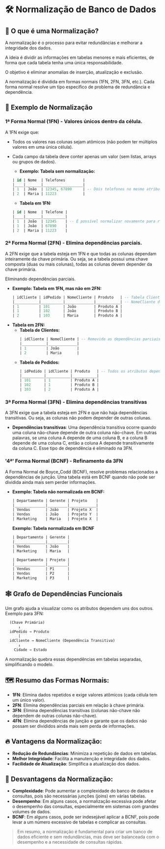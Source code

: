 # 🛠️ Normalização de Banco de Dados

## 📖 O que é uma Normalização?
A normalização é o processo para evitar redundâncias e melhorar a integridade dos dados. 

A ideia é dividir as informações em tabelas menores e mais eficientes, de forma que cada tabela tenha uma única responsabilidade.

O objetivo é eliminar anomalias de inserção, atualização e exclusão.

A normalização é dividida em formas normais (1FN, 2FN, 3FN, etc.). Cada forma normal resolve um tipo específico de problema de redundância e dependência.

## 📝 Exemplo de Normalização
### 1ª Forma Normal (1FN) - Valores únicos dentro da célula.
A 1FN exige que:
- Todos os valores nas colunas sejam atômicos (não podem ter múltiplos valores em uma única célula).
- Cada campo da tabela deve conter apenas um valor (sem listas, arrays ou grupos de dados).

  - **Exemplo: Tabela sem normalização:**
  ```sql
  | id | Nome  | Telefones        |
  |____|_______|__________________| 
  | 1  | João  | 12345, 67890     | -- Dois telefones no mesmo atributo
  | 2  | Maria | 11223            |
  ```
  - **Tabela em 1FN:**
  ```sql
  | id | Nome  | Telefone |
  |____|_______|__________|
  | 1  | João  | 12345    | -- É possível normalizar novamente para retirada de duplicidade.
  | 1  | João  | 67890    |
  | 2  | Maria | 11223    |
  ```

### 2ª Forma Normal (2FN) - Elimina dependências parciais.
A 2FN exige que a tabela esteja em 1FN e que todas as colunas dependam inteiramente da chave primária. Ou seja, se a tabela possui uma chave composta (duas ou mais colunas), todas as colunas devem depender da chave primária.

Eliminando dependências parciais.

  - **Exemplo: Tabela em 1FN, mas não em 2FN:**
    ```sql
    | idCliente | idPedido | NomeCliente | Produto   | -- Tabela Cliente e Produto misturados.
    |___________|__________|_____________|___________| -- NomeCliente depende apenas de idCliente (parcial)
    | 1         | 101      | João        | Produto A |
    | 1         | 102      | João        | Produto B |
    | 2         | 103      | Maria       | Produto A |
    ```
  - **Tabela em 2FN:**
    - **Tabela de Clientes:**
      ```sql
      | idCliente | NomeCliente | -- Removido as dependências parciais.
      |___________|_____________|
      | 1         | João        |
      | 2         | Maria       |
      ```
    - **Tabela de Pedidos:**
      ```sql
      | idPedido | idCliente | Produto   | -- Todos os atributos dependem da chave primária (idPedido + idCliente)
      |__________|___________|___________|
      | 101      | 1         | Produto A |
      | 102      | 1         | Produto B |
      | 103      | 2         | Produto A |
      ```

### 3ª Forma Normal (3FN) - Elimina dependências transitivas
A 3FN exige que a tabela esteja em 2FN e que não haja dependências transitivas. Ou seja, as colunas não podem depender de outras colunas.

  - **Dependências transitivas**: Uma dependência transitiva ocorre quando uma coluna não-chave depende de outra coluna não-chave. Em outras palavras, se uma coluna A depende de uma coluna B, e a coluna B depende de uma coluna C, então a coluna A depende transitivamente da coluna C. Esse tipo de dependência é eliminado na 3FN.

### '4ª' Forma Normal (BCNF) - Refinamento da 3FN
A Forma Normal de Boyce_Codd (BCNF), resolve problemas relacionados a dependências de junção. Uma tabela está em BCNF quando não pode ser dividida ainda mais sem perder informações.

  - **Exemplo: Tabela não normalizada em BCNF:**
    ```sql
    | Departamento | Gerente | Projeto    |
    |______________|_________|____________|
    | Vendas       | João    | Projeto X  |
    | Vendas       | João    | Projeto Y  |
    | Marketing    | Maria   | Projeto X  |
    ```

    **Exemplo: Tabela normalizada em BCNF**
      ```sql
      | Departamento | Gerente |
      |______________|_________|
      | Vendas       | João    |
      | Marketing    | Maria   |
      ```

      ```sql
      | Departamento | Projeto |
      |______________|_________|
      | Vendas       | P1      |
      | Vendas       | P2      |
      | Marketing    | P3      |
      ```

## 🕸️ Grafo de Dependências Funcionais
  Um grafo ajuda a visualizar como os atributos dependem uns dos outros. Exemplo para 3FN:
  ```sql
    (Chave Primária)
        ↓
    idPedido → Produto
        |
    idCliente → NomeCliente (Dependência Transitiva)
        ↓
      Cidade → Estado
  ```
A normalização quebra essas dependências em tabelas separadas, simplificando o modelo.

## 🗺️ Resumo das Formas Normais:
- **1FN**: Elimina dados repetidos e exige valores atômicos (cada célula tem um único valor).
- **2FN**: Elimina dependências parciais em relação à chave primária.
- **3FN**: Elimina dependências transitivas (colunas não-chave não dependem de outras colunas não-chave).
- **4FN**: Elimina dependências de junção e garante que os dados não possam ser divididos ainda mais sem perda de informações.

## 🔥 Vantagens da Normalização:
- **Redução de Redundâncias**: Minimiza a repetição de dados em tabelas.
- **Melhor Integridade**: Facilita a manutenção e integridade dos dados.
- **Facilidade de Atualização**: Simplifica a atualização dos dados.

## 🚫 Desvantagens da Normalização:
- **Complexidade**: Pode aumentar a complexidade do banco de dados e consultas, pois são necessárias junções (joins) em várias tabelas.
- **Desempenho**: Em alguns casos, a normalização excessiva pode afetar o desempenho das consultas, especialmente em sistemas com grandes volumes de dados.
- **BCNF**: Em alguns casos, pode ser indesejável aplicar a BCNF, pois pode levar a um número excessivo de tabelas e complicar as consultas.

> Em resumo, a normalização é fundamental para criar um banco de dados eficiente e sem redundâncias, mas deve ser balanceada com o desempenho e a necessidade de consultas rápidas.
